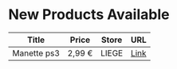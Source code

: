 # New Products Available

| Title | Price | Store | URL |
|---|---|---|---|
| Manette ps3 | 2,99 € | LIEGE | [Link](https://www.cashconverters.be/fr/accessoires-jeux-video/869215-manette-ps3.html) |
